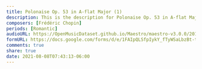 ```yaml
---
title: Polonaise Op. 53 in A-flat Major (1)
description: This is the description for Polonaise Op. 53 in A-flat Major by Frédéric Chopin
composers: [Frédéric Chopin]
periods: [Romantic]
audioURL: https://OpenMusicDataset.github.io/Maestro/maestro-v3.0.0/2013/ORIG-MIDI_03_7_8_13_Group__MID--AUDIO_19_R2_2013_wav--4.midi
formURL: https://docs.google.com/forms/d/e/1FAIpQLSfpIykY_fTyWSaLbzBt-tSjODOLlxugh2ULuSGQeH0Ljsv9Ug/viewform
comments: true
share: true
date: 2021-08-08T07:43:13-06:00
---
```

